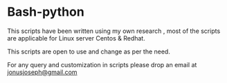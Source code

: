 # Bash-python

This scripts have been written using my own research , most of the scripts are applicable for Linux server Centos & Redhat.

This scripts are open to use and change as per the need.

For any query and customization in scripts please drop an email at jonusjoseph@gmail.com
